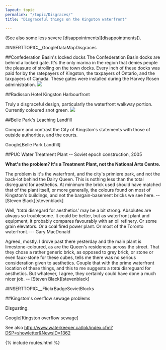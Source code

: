 ```yaml
---
layout: topic
permalink: "/topic/Disgraces/"
title: "Disgraceful things on the Kingston waterfront"

---
```


(See also some less severe [disappointments][disappointments]).

#INSERTTOPIC:__GoogleDataMapDisgraces

##Confederation Basin's locked docks
The Confederation Basin docks are behind a locked gate. It's the only marina in the region that denies people the pleasure of strolling on the town docks.
Every inch of these docks was paid for by the ratepayers of Kingston, the taxpayers of Ontario, and the taxpayers of Canada.
These gates were installed during the Harvey Rosen administration.
<img src="http://k7waterfront.org/Images/ConfedLockedGate.jpg">


##Radisson Hotel Kingston Harbourfront

Truly a disgraceful design, particularly the waterfront walkway portion.  Currently coloured snot green.
<img src="Images/KingstonRadisson.JPG">

##Belle Park's Leaching Landfill

Compare and contrast the City of Kingston's statements with those of outside authorities, and the courts.

Google[Belle Park Landfill]

##PUC Water Treatment Plant -- Soviet epoch construction, 2005

**What's the problem? It's a Treatment Plant, not the National Arts Centre.**

The problem is it's the waterfront, and the city's primiere park, and not the back-lot behind the Dairy Queen.  This is nothing less than the total disreguard for aesthetics. At minimum the brick used should have matched that of the plant itself, or more generally, the colours found on most of Kingston's buildings, and not the bargain-basement bricks we see here. -- [Steven Black][stevenblack]

Well, '<i>total</i> disregard for aesthetics' may be a bit strong. Absolutes are always so troublesome. It could be better, but as waterfront plant and equipment, it probably compares favourably with an oil refinery. Or some grain elevators. Or a coal fired power plant. Or most of the Toronto waterfront.---  Gary MacDonald 

Agreed, mostly.  I drove past there yesterday and the main plant is limestone-coloured, as are the Queen's residences across the street.  That they chose a rather generic brick, as opposed to grey brick, or stone or even faux-stone for these cubes, tells me there was no serious consideration given to aesthetics.  Couple that with the prime waterfront location of these things, and this to me suggests a <i>total</i> disreguard for aesthetics.  But whatever, I agree, they certainly could have done a much nicer job.  -- [Steven Black][stevenblack]

#INSERTTOPIC:__FlickrBadgeSovietBlocks

##Kingston's overflow sewage problems

Disgusting.

Google[Kingston overflow sewage]

See also http://www.waterkeeper.ca/lok/index.cfm?DSP=showletter&NewsID=1362

{% include routes.html %}
